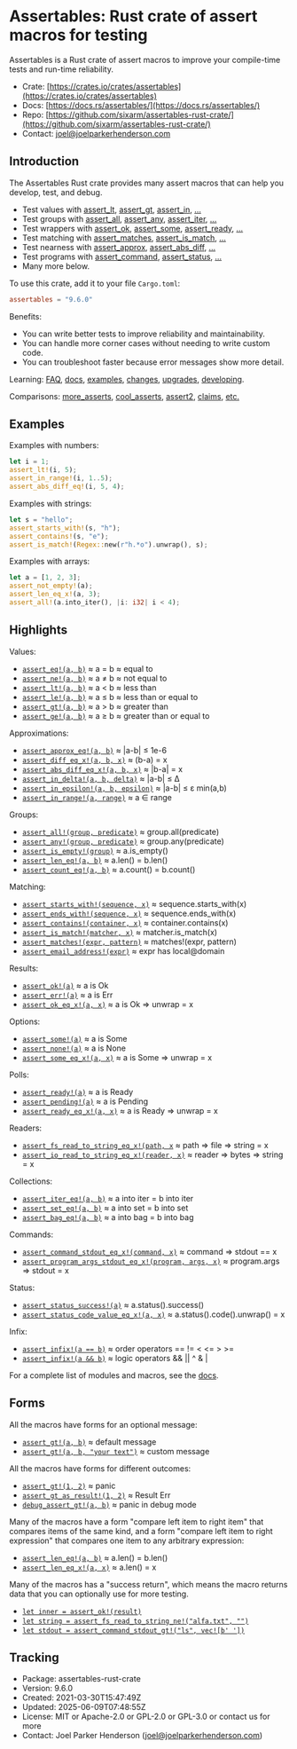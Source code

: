 <!--
tags: #assert #assertion #rust #testing #macros #tdd #testdrivendevelopment
-->

# Assertables: Rust crate of assert macros for testing

Assertables is a Rust crate of assert macros to improve your compile-time tests and run-time reliability.

* Crate: [https://crates.io/crates/assertables](https://crates.io/crates/assertables)
* Docs: [https://docs.rs/assertables/](https://docs.rs/assertables/)
* Repo: [https://github.com/sixarm/assertables-rust-crate/](https://github.com/sixarm/assertables-rust-crate/)
* Contact: [joel@joelparkerhenderson.com](mailto:joel@joelparkerhenderson.com)

## Introduction

The Assertables Rust crate provides many assert macros
that can help you develop, test, and debug.

* Test values with
  [assert_lt](https://docs.rs/assertables/9.6.0/assertables/assert_lt),
  [assert_gt](https://docs.rs/assertables/9.6.0/assertables/assert_gt),
  [assert_in](https://docs.rs/assertables/9.6.0/assertables/assert_in),
  […](https://docs.rs/assertables)
* Test groups with
  [assert_all](https://docs.rs/assertables/9.6.0/assertables/assert_all),
  [assert_any](https://docs.rs/assertables/9.6.0/assertables/assert_any),
  [assert_iter](https://docs.rs/assertables/9.6.0/assertables/assert_iter),
  […](https://docs.rs/assertables)
* Test wrappers with
  [assert_ok](https://docs.rs/assertables/9.6.0/assertables/assert_ok),
  [assert_some](https://docs.rs/assertables/9.6.0/assertables/assert_some),
  [assert_ready](https://docs.rs/assertables/9.6.0/assertables/assert_ready),
  […](https://docs.rs/assertables)
* Test matching with
  [assert_matches](https://docs.rs/assertables/9.6.0/assertables/assert_matches),
  [assert_is_match](https://docs.rs/assertables/9.6.0/assertables/assert_is_match),
  […](https://docs.rs/assertables)
* Test nearness with
  [assert_approx](https://docs.rs/assertables/9.6.0/assertables/assert_approx),
  [assert_abs_diff](https://docs.rs/assertables/9.6.0/assertables/assert_abs_diff),
  […](https://docs.rs/assertables/)
* Test programs with
  [assert_command](https://docs.rs/assertables/9.6.0/assertables/assert_command),
  [assert_status](https://docs.rs/assertables/9.6.0/assertables/assert_staus),
  […](https://docs.rs/assertables)
* Many more below.

To use this crate, add it to your file `Cargo.toml`:

```toml
assertables = "9.6.0"
```

Benefits:

* You can write better tests to improve reliability and maintainability.
* You can handle more corner cases without needing to write custom code.
* You can troubleshoot faster because error messages show more detail.

Learning:
[FAQ](https://github.com/SixArm/assertables-rust-crate/tree/main/help/faq),
[docs](https://docs.rs/assertables/),
[examples](https://github.com/SixArm/assertables-rust-crate/blob/main/tests/examples/),
[changes](https://github.com/SixArm/assertables-rust-crate/tree/main/CHANGES.md),
[upgrades](https://github.com/SixArm/assertables-rust-crate/tree/main/help/upgrades/upgrade-from-version-8-to-9),
[developing](https://github.com/SixArm/assertables-rust-crate/tree/main/help/developing/).

Comparisons:
[more_asserts](https://github.com/SixArm/assertables-rust-crate/tree/main/help/comparisons/more_asserts),
[cool_asserts](https://github.com/SixArm/assertables-rust-crate/tree/main/help/comparisons/cool_asserts),
[assert2](https://github.com/SixArm/assertables-rust-crate/tree/main/help/comparisons/assert2),
[claims](https://github.com/SixArm/assertables-rust-crate/tree/main/help/comparisons/claims),
[etc.](https://github.com/SixArm/assertables-rust-crate/tree/main/help/comparisons)

## Examples

Examples with numbers:

```rust
let i = 1;
assert_lt!(i, 5);
assert_in_range!(i, 1..5);
assert_abs_diff_eq!(i, 5, 4);
```

Examples with strings:

```rust
let s = "hello";
assert_starts_with!(s, "h");
assert_contains!(s, "e");
assert_is_match!(Regex::new(r"h.*o").unwrap(), s);
```

Examples with arrays:

```rust
let a = [1, 2, 3];
assert_not_empty!(a);
assert_len_eq_x!(a, 3);
assert_all!(a.into_iter(), |i: i32| i < 4);
```

## Highlights

Values:

* [`assert_eq!(a, b)`](https://docs.rs/assertables/9.6.0/assertables/assert_eq) ≈ a = b ≈ equal to
* [`assert_ne!(a, b)`](https://docs.rs/assertables/9.6.0/assertables/assert_ne) ≈ a ≠ b ≈ not equal to
* [`assert_lt!(a, b)`](https://docs.rs/assertables/9.6.0/assertables/assert_lt) ≈ a < b ≈ less than
* [`assert_le!(a, b)`](https://docs.rs/assertables/9.6.0/assertables/assert_le) ≈ a ≤ b ≈ less than or equal to
* [`assert_gt!(a, b)`](https://docs.rs/assertables/9.6.0/assertables/assert_gt) ≈ a > b ≈ greater than
* [`assert_ge!(a, b)`](https://docs.rs/assertables/9.6.0/assertables/assert_ge) ≈ a ≥ b ≈ greater than or equal to

Approximations:

* [`assert_approx_eq!(a, b)`](https://docs.rs/assertables/9.6.0/assertables/assert_approx/assert_approx_eq) ≈ |a-b| ≤ 1e-6
* [`assert_diff_eq_x!(a, b, x)`](https://docs.rs/assertables/9.6.0/assertables/assert_diff/assert_diff_eq_x) ≈ (b-a) = x
* [`assert_abs_diff_eq_x!(a, b, x)`](https://docs.rs/assertables/9.6.0/assertables/assert_abs_diff/assert_abs_diff_eq_x) ≈ |b-a| = x
* [`assert_in_delta!(a, b, delta)`](https://docs.rs/assertables/9.6.0/assertables/assert_in/assert_in_delta) ≈ |a-b| ≤ Δ
* [`assert_in_epsilon!(a, b, epsilon)`](https://docs.rs/assertables/9.6.0/assertables/assert_in/assert_in_epsilon) ≈ |a-b| ≤ ε min(a,b)
* [`assert_in_range!(a, range)`](https://docs.rs/assertables/9.6.0/assertables/assert_in/assert_in_range) ≈ a ∈ range

Groups:

* [`assert_all!(group, predicate)`](https://docs.rs/assertables/9.6.0/assertables/assert_all) ≈ group.all(predicate)
* [`assert_any!(group, predicate)`](https://docs.rs/assertables/9.6.0/assertables/assert_any) ≈ group.any(predicate)
* [`assert_is_empty!(group)`](https://docs.rs/assertables/9.6.0/assertables/assert_is_empty/assert_is_empty) ≈ a.is_empty()
* [`assert_len_eq!(a, b)`](https://docs.rs/assertables/9.6.0/assertables/assert_len/assert_len_eq) ≈ a.len() = b.len()
* [`assert_count_eq!(a, b)`](https://docs.rs/assertables/9.6.0/assertables/assert_count/assert_count_eq) ≈ a.count() = b.count()

Matching:

* [`assert_starts_with!(sequence, x)`](https://docs.rs/assertables/9.6.0/assertables/assert_starts_with) ≈ sequence.starts_with(x)
* [`assert_ends_with!(sequence, x)`](https://docs.rs/assertables/9.6.0/assertables/assert_ends_with) ≈ sequence.ends_with(x)
* [`assert_contains!(container, x)`](https://docs.rs/assertables/9.6.0/assertables/assert_contains) ≈ container.contains(x)
* [`assert_is_match!(matcher, x)`](https://docs.rs/assertables/9.6.0/assertables/assert_is_match) ≈ matcher.is_match(x)
* [`assert_matches!(expr, pattern)`](https://docs.rs/assertables/9.6.0/assertables/assert_matches) ≈ matches!(expr, pattern)
* [`assert_email_address!(expr)`](https://docs.rs/assertables/9.6.0/assertables/assert_email_address) ≈ expr has local@domain

Results:

* [`assert_ok!(a)`](https://docs.rs/assertables/9.6.0/assertables/assert_ok) ≈ a is Ok
* [`assert_err!(a)`](https://docs.rs/assertables/9.6.0/assertables/assert_err) ≈ a is Err
* [`assert_ok_eq_x!(a, x)`](https://docs.rs/assertables/9.6.0/assertables/assert_ok/assert_ok_eq_x) ≈ a is Ok ⇒ unwrap = x

Options:

* [`assert_some!(a)`](https://docs.rs/assertables/9.6.0/assertables/assert_some) ≈ a is Some
* [`assert_none!(a)`](https://docs.rs/assertables/9.6.0/assertables/assert_none) ≈ a is None
* [`assert_some_eq_x!(a, x)`](https://docs.rs/assertables/9.6.0/assertables/assert_some/assert_some_eq_x) ≈ a is Some ⇒ unwrap = x

Polls:

* [`assert_ready!(a)`](https://docs.rs/assertables/9.6.0/assertables/assert_ready) ≈ a is Ready
* [`assert_pending!(a)`](https://docs.rs/assertables/9.6.0/assertables/assert_pending) ≈ a is Pending
* [`assert_ready_eq_x!(a, x)`](https://docs.rs/assertables/9.6.0/assertables/assert_ready/assert_ready_eq_x) ≈ a is Ready ⇒ unwrap = x

Readers:

* [`assert_fs_read_to_string_eq_x!(path, x`](https://docs.rs/assertables/9.6.0/assertables/assert_fs_read_to_string) ≈ path ⇒ file ⇒ string = x
* [`assert_io_read_to_string_eq_x!(reader, x)`](https://docs.rs/assertables/9.6.0/assertables/assert_io_read_to_string) ≈ reader ⇒ bytes ⇒ string = x

Collections:

* [`assert_iter_eq!(a, b)`](https://docs.rs/assertables/9.6.0/assertables/assert_iter) ≈ a into iter = b into iter
* [`assert_set_eq!(a, b)`](https://docs.rs/assertables/9.6.0/assertables/assert_set) ≈ a into set = b into set
* [`assert_bag_eq!(a, b)`](https://docs.rs/assertables/9.6.0/assertables/assert_bag) ≈ a into bag = b into bag

Commands:

* [`assert_command_stdout_eq_x!(command, x)`](https://docs.rs/assertables/9.6.0/assertables/assert_command) ≈ command ⇒ stdout == x
* [`assert_program_args_stdout_eq_x!(program, args, x)`](https://docs.rs/assertables/9.6.0/assertables/assert_program_args) ≈ program.args ⇒ stdout = x

Status:

* [`assert_status_success!(a)`](https://docs.rs/assertables/9.6.0/assertables/assert_status/assert_status_success) ≈ a.status().success()
* [`assert_status_code_value_eq_x!(a, x)`](https://docs.rs/assertables/9.6.0/assertables/assert_status/assert_status_code_value_eq_x) ≈ a.status().code().unwrap() = x

Infix:

* [`assert_infix!(a == b)`](https://docs.rs/assertables/9.6.0/assertables/assert_infix) ≈ order operators == != < <= > >=
* [`assert_infix!(a && b)`](https://docs.rs/assertables/9.6.0/assertables/assert_infix) ≈ logic operators && || ^ & |

For a complete list of modules and macros, see the [docs](https://docs.rs/assertables/).


## Forms

All the macros have forms for an optional message:

* [`assert_gt!(a, b)`](https://docs.rs/assertables/9.6.0/assertables/macro.assert_gt.html) ≈ default message
* [`assert_gt!(a, b, "your text")`](https://docs.rs/assertables/9.6.0/assertables/macro.assert_gt.html) ≈ custom message

All the macros have forms for different outcomes:

* [`assert_gt!(1, 2)`](https://docs.rs/assertables/9.6.0/assertables/macro.assert_gt.html) ≈ panic
* [`assert_gt_as_result!(1, 2)`](https://docs.rs/assertables/9.6.0/assertables/macro.assert_gt_as_result.html) ≈  Result Err
* [`debug_assert_gt!(a, b)`](https://docs.rs/assertables/9.6.0/assertables/macro.debug_assert_gt.html) ≈ panic in debug mode

Many of the macros have a form "compare left item to right item" that compares
items of the same kind, and a form "compare left item to right expression" that
compares one item to any arbitrary expression:

* [`assert_len_eq!(a, b)`](https://docs.rs/assertables/9.6.0/assertables/macro.assert_ok_eq.html) ≈ a.len() = b.len()
* [`assert_len_eq_x!(a, x)`](https://docs.rs/assertables/9.6.0/assertables/macro.assert_ok_eq_x.html) ≈ a.len() = x

Many of the macros has a "success return", which means the macro returns data that you can optionally use for more testing.

* [`let inner = assert_ok!(result)`](https://docs.rs/assertables/9.6.0/assertables/macro.assert_ok.html)
* [`let string = assert_fs_read_to_string_ne!("alfa.txt", "")`](https://docs.rs/assertables/9.6.0/assertables/macro.assert_fs_read_to_string_ne.html)
* [`let stdout = assert_command_stdout_gt!("ls", vec![b' '])`](https://docs.rs/assertables/9.6.0/assertables/macro.assert_command_stdout_gt.html)


## Tracking

* Package: assertables-rust-crate
* Version: 9.6.0
* Created: 2021-03-30T15:47:49Z
* Updated: 2025-06-09T07:48:55Z
* License: MIT or Apache-2.0 or GPL-2.0 or GPL-3.0 or contact us for more
* Contact: Joel Parker Henderson (joel@joelparkerhenderson.com)
